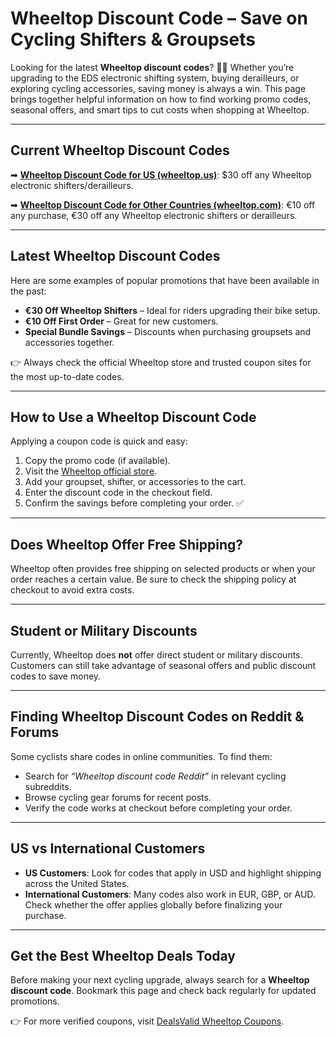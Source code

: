 # Wheeltop Discount Code – Save on Cycling Shifters & Groupsets

Looking for the latest **Wheeltop discount codes**? 🚴‍♂️ Whether you’re upgrading to the EDS electronic shifting system, buying derailleurs, or exploring cycling accessories, saving money is always a win. This page brings together helpful information on how to find working promo codes, seasonal offers, and smart tips to cut costs when shopping at Wheeltop.

---

## Current Wheeltop Discount Codes

➡ [**Wheeltop Discount Code for US (wheeltop.us)**](https://www.dealsvalid.com/brands/wheeltop-us?utm_source=github): $30 off any Wheeltop electronic shifters/derailleurs.  

➡ [**Wheeltop Discount Code for Other Countries (wheeltop.com)**](https://www.dealsvalid.com/brands/wheeltop?utm_source=github): €10 off any purchase, €30 off any Wheeltop electronic shifters or derailleurs.  

---

## Latest Wheeltop Discount Codes
Here are some examples of popular promotions that have been available in the past:

- **€30 Off Wheeltop Shifters** – Ideal for riders upgrading their bike setup.  
- **€10 Off First Order** – Great for new customers.  
- **Special Bundle Savings** – Discounts when purchasing groupsets and accessories together.  

👉 Always check the official Wheeltop store and trusted coupon sites for the most up-to-date codes.

---

## How to Use a Wheeltop Discount Code
Applying a coupon code is quick and easy:

1. Copy the promo code (if available).  
2. Visit the [Wheeltop official store](https://www.wheeltop.com/).  
3. Add your groupset, shifter, or accessories to the cart.  
4. Enter the discount code in the checkout field.  
5. Confirm the savings before completing your order. ✅  

---

## Does Wheeltop Offer Free Shipping?
Wheeltop often provides free shipping on selected products or when your order reaches a certain value. Be sure to check the shipping policy at checkout to avoid extra costs.

---

## Student or Military Discounts
Currently, Wheeltop does **not** offer direct student or military discounts. Customers can still take advantage of seasonal offers and public discount codes to save money.

---

## Finding Wheeltop Discount Codes on Reddit & Forums
Some cyclists share codes in online communities. To find them:

- Search for *“Wheeltop discount code Reddit”* in relevant cycling subreddits.  
- Browse cycling gear forums for recent posts.  
- Verify the code works at checkout before completing your order.  

---

## US vs International Customers
- **US Customers**: Look for codes that apply in USD and highlight shipping across the United States.  
- **International Customers**: Many codes also work in EUR, GBP, or AUD. Check whether the offer applies globally before finalizing your purchase.  

---

## Get the Best Wheeltop Deals Today
Before making your next cycling upgrade, always search for a **Wheeltop discount code**. Bookmark this page and check back regularly for updated promotions.

👉 For more verified coupons, visit [DealsValid Wheeltop Coupons](https://www.dealsvalid.com/wheeltop-discount-code/).
